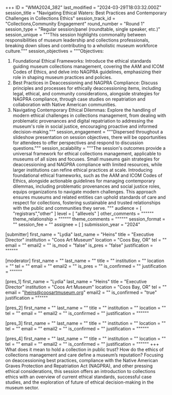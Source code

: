 +++
ID = "WMA2024_382"
last_modified = "2024-03-29T18:03:32.000Z"
session_title = "Navigating Ethical Waters: Best Practices and Contemporary Challenges in Collections Ethics"
session_track_id = "Collections,Community Engagement"
round_number = "Round 1"
session_type = "Regular session/panel (roundtable, single speaker, etc.)"
session_unique = """This session highlights commonality between responsibilities of museum leadership and collections professionals, breaking down siloes and contributing to a wholistic museum workforce culture."""
session_objectives = """Objectives:
1. Foundational Ethical Frameworks: Introduce the ethical standards guiding museum collections management, covering the AAM and ICOM Codes of Ethics, and delve into NAGPRA guidelines, emphasizing their role in shaping museum practices and policies.
2. Best Practices in Deaccessioning and NAGPRA Compliance: Discuss principles and processes for ethically deaccessioning items, including legal, ethical, and community considerations, alongside strategies for NAGPRA compliance, through case studies on repatriation and collaboration with Native American communities.
3. Navigating Contemporary Ethical Dilemmas: Explore the handling of modern ethical challenges in collections management, from dealing with problematic provenances and digital repatriation to addressing the museum's role in social justice, encouraging proactive and informed decision-making."""
session_engagement = """Dispersed throughout a slideshow presentation on session objectives, there will be opportunities for attendees to offer perspectives and respond to discussion questions."""
session_scalability = """The session's outcomes provide a universal framework for ethical collections management, applicable to museums of all sizes and focuses. Small museums gain strategies for deaccessioning and NAGPRA compliance with limited resources, while larger institutions can refine ethical practices at scale. Introducing foundational ethical frameworks, such as the AAM and ICOM Codes of Ethics, alongside actionable guidelines for managing contemporary dilemmas, including problematic provenances and social justice roles, equips organizations to navigate modern challenges. This approach ensures museums and related entities can uphold standards of care and respect for collections, fostering sustainable and trusted relationships with the public and communities they serve.
"""
audience = [ "registrars","other" ]
level = [ "alllevels" ]
other_comments = """"""
theme_relationship = """"""
theme_comments = """"""
session_format = ""
session_fee = ""
assignee = [  ]
submission_year = "2024"

[submitter]
first_name = "Lydia"
last_name = "Heins"
title = "Executive Director"
institution = "Coos Art Museum"
location = "Coos Bay, OR"
tel = ""
email = ""
email2 = ""
is_mod = "false"
is_pres = "false"
justification = """"""

[moderator]
first_name = ""
last_name = ""
title = ""
institution = ""
location = ""
tel = ""
email = ""
email2 = ""
is_pres = ""
is_confirmed = ""
justification = """"""

[pres_1]
first_name = "Lydia"
last_name = "Heins"
title = "Executive Director"
institution = "Coos Art Museum"
location = "Coos Bay, OR"
tel = ""
email = "lheins@coosartmuseum.org"
email2 = ""
is_confirmed = "true"
justification = """"""

[pres_2]
first_name = ""
last_name = ""
title = ""
institution = ""
location = ""
tel = ""
email = ""
email2 = ""
is_confirmed = ""
justification = """"""

[pres_3]
first_name = ""
last_name = ""
title = ""
institution = ""
location = ""
tel = ""
email = ""
email2 = ""
is_confirmed = ""
justification = """"""

[pres_4]
first_name = ""
last_name = ""
title = ""
institution = ""
location = ""
tel = ""
email = ""
email2 = ""
is_confirmed = ""
justification = """"""
+++
What does it mean to hold a collection in public trust? How do the ethics of collections management and care define a museum’s reputation? Focusing on deaccessioning best practices, compliance with the Native American Graves Protection and Repatriation Act (NAGPRA), and other pressing ethical considerations, this session offers an introduction to collections ethics with an overview of current ethical standards, successful case studies, and the exploration of future of ethical decision-making in the museum sector.
